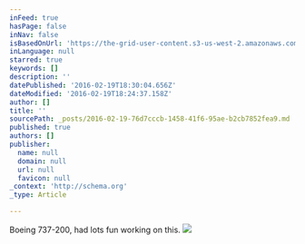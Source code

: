 ```yaml
---
inFeed: true
hasPage: false
inNav: false
isBasedOnUrl: 'https://the-grid-user-content.s3-us-west-2.amazonaws.com/d6ec60ab-6206-4a27-a80d-8a84c3ce49f1.png'
inLanguage: null
starred: true
keywords: []
description: ''
datePublished: '2016-02-19T18:30:04.656Z'
dateModified: '2016-02-19T18:24:37.158Z'
author: []
title: ''
sourcePath: _posts/2016-02-19-76d7cccb-1458-41f6-95ae-b2cb7852fea9.md
published: true
authors: []
publisher:
  name: null
  domain: null
  url: null
  favicon: null
_context: 'http://schema.org'
_type: Article

---
```

Boeing 737-200, had lots fun working on this. ![](https://the-grid-user-content.s3-us-west-2.amazonaws.com/d6ec60ab-6206-4a27-a80d-8a84c3ce49f1.png)